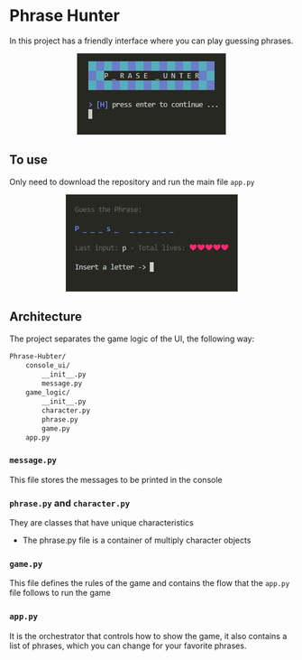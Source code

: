 # Phrase Hunter
In this project has a friendly interface where you can play guessing phrases.

<p align="center">
    <img src="imgs/Banner.jpg"/>
</p>

## To use
Only need to download the repository and run the main file `app.py`

<p align="center">
    <img src="imgs/playing.jpg" border-radius="10px"/>
</p>

## Architecture
The project separates the game logic of the UI, the following way:

```Files
Phrase-Hubter/
    console_ui/
        __init__.py
        message.py
    game_logic/
        __init__.py
        character.py
        phrase.py
        game.py
    app.py
```

### `message.py`
This file stores the messages to be printed in the console

### `phrase.py` and `character.py`
They are classes that have unique characteristics
  * The phrase.py file is a container of multiply character objects
  
### `game.py`
This file defines the rules of the game and contains the flow that the `app.py` file follows to run the game

### `app.py`
It is the orchestrator that controls how to show the game, it also contains a list of phrases, 
which you can change for your favorite phrases.
